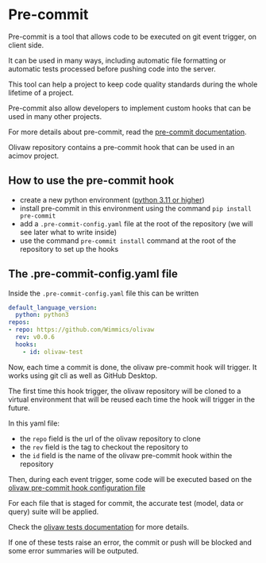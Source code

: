 # Pre-commit

Pre-commit is a tool that allows code to be executed on git event trigger, on client side.

It can be used in many ways, including automatic file formatting or automatic tests processed before pushing code into the server.

This tool can help a project to keep code quality standards during the whole lifetime of a project.

Pre-commit also allow developers to implement custom hooks that can be used in many other projects.

For more details about pre-commit, read the [pre-commit documentation](https://pre-commit.com/).

Olivaw repository contains a pre-commit hook that can be used in an acimov project.

## How to use the pre-commit hook

* create a new python environment ([python 3.11 or higher](https://www.python.org/downloads/release/python-3110/))
* install pre-commit in this environment using the command `pip install pre-commit`
* add a `.pre-commit-config.yaml` file at the root of the repository (we will see later what to write inside)
* use the command `pre-commit install` command at the root of the repository to set up the hooks

## The .pre-commit-config.yaml file

Inside the `.pre-commit-config.yaml` file this can be written

```yaml
default_language_version:
  python: python3
repos:
- repo: https://github.com/Wimmics/olivaw
  rev: v0.0.6
  hooks:
    - id: olivaw-test
```

Now, each time a commit is done, the olivaw pre-commit hook will trigger. It works using git cli as well as GitHub Desktop.

The first time this hook trigger, the olivaw repository will be cloned to a virtual environment that will be reused each time the hook will trigger in the future.

In this yaml file:

* the `repo` field is the url of the olivaw repository to clone
* the `rev` field is the tag to checkout the repository to
* the `id` field is the name of the olivaw pre-commit hook within the repository

Then, during each event trigger, some code will be executed based on the [olivaw pre-commit hook configuration file](../.pre-commit-hooks.yaml)

For each file that is staged for commit, the accurate test (model, data or query) suite will be applied.

Check the [olivaw tests documentation](./tests.md#2-available-tests) for more details.

If one of these tests raise an error, the commit or push will be blocked and some error summaries will be outputed.